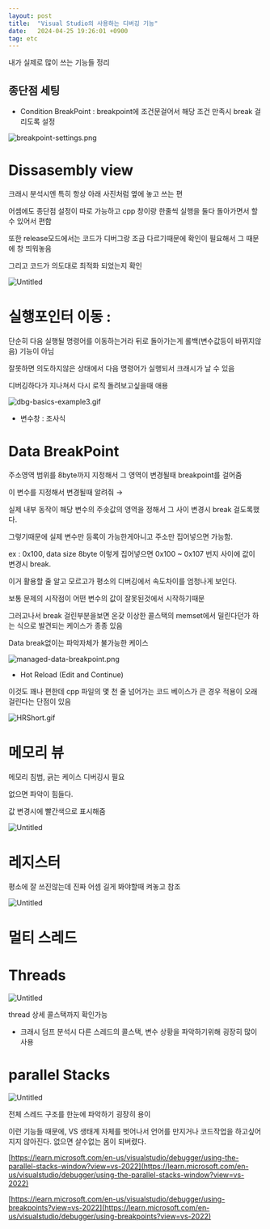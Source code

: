 ```yaml
---
layout: post
title:  "Visual Studio의 사용하는 디버깅 기능"
date:   2024-04-25 19:26:01 +0900
tag: etc
---
```


내가 실제로 많이 쓰는 기능들 정리

## 종단점 세팅

- Condition BreakPoint : breakpoint에 조건문걸어서 해당 조건 만족시 break 걸리도록 설정

![breakpoint-settings.png](/images/vsdebug/breakpoint-settings.png)

# Dissasembly view

크래시 분석시엔 특히 항상 아래 사진처럼 옆에 놓고 쓰는 편

어셈에도 종단점 설정이 따로 가능하고 cpp 창이랑 한줄씩 실행을 둘다 돌아가면서 할 수 있어서 편함

또한 release모드에서는 코드가 디버그랑 조금 다르기때문에 확인이 필요해서 그 때문에 창 띄워놓음

그리고 코드가 의도대로 최적화 되었는지 확인

![Untitled](/images/vsdebug/Untitled.png)

# 실행포인터 이동 :

단순히 다음 실행될 명령어를 이동하는거라 뒤로 돌아가는게 롤백(변수값등이 바뀌지않음) 기능이 아님

잘못하면 의도하지않은 상태에서 다음 명령어가 실행되서 크래시가 날 수 있음

디버깅하다가 지나쳐서 다시 로직 돌려보고싶을때 애용

![dbg-basics-example3.gif](/images/vsdebug/dbg-basics-example3.gif)

- 변수창 : 조사식

# Data BreakPoint

주소영역 범위를 8byte까지 지정해서 그 영역이 변경될때 breakpoint를 걸어줌

이 변수를 지정해서 변경될때 알려줘 → 

실제 내부 동작이  해당 변수의 주솟값의 영역을 정해서 그 사이 변경시 break 걸도록했다.

그렇기때문에 실제 변수만 등록이 가능한게아니고 주소만 집어넣으면 가능함.

ex : 0x100, data size 8byte 이렇게 집어넣으면 0x100 ~ 0x107 번지 사이에 값이 변경시 break.

이거 활용할 줄 알고 모르고가 평소의 디버깅에서 속도차이를 엄청나게 보인다.

보통 문제의 시작점이 어떤 변수의 값이 잘못된것에서 시작하기때문

그러고나서 break 걸린부분을보면 온갖 이상한 콜스택의 memset에서 밀린다던가 하는 식으로 발견되는 케이스가 종종 있음

Data break없이는 파악자체가 불가능한 케이스

![managed-data-breakpoint.png](/images/vsdebug/managed-data-breakpoint.png)

- Hot Reload (Edit and Continue)

이것도 꽤나 편한데 cpp 파일의 몇 천 줄 넘어가는 코드 베이스가 큰 경우 적용이 오래걸린다는 단점이 있음

![HRShort.gif](/images/vsdebug/HRShort.gif)

# 메모리 뷰

메모리 침범, 긁는 케이스 디버깅시 필요

없으면 파악이 힘들다.

값 변경시에 빨간색으로 표시해줌

![Untitled](/images/vsdebug/Untitled%201.png)

# 레지스터

평소에 잘 쓰진않는데 진짜 어셈 길게 봐야할때 켜놓고 참조

![Untitled](/images/vsdebug/Untitled%202.png)

# 멀티 스레드

# Threads

![Untitled](/images/vsdebug/Untitled%203.png)

thread 상세 콜스택까지 확인가능

- 크래시 덤프 분석시 다른 스레드의 콜스택, 변수 상황을 파악하기위해 굉장히 많이사용

# parallel Stacks

![Untitled](/images/vsdebug/Untitled%204.png)

전체 스레드 구조를 한눈에 파악하기 굉장히 용이

이런 기능들 때문에, VS 생태계 자체를 벗어나서 언어를 만지거나 코드작업을 하고싶어지지 않아진다. 없으면 살수없는 몸이 되버렸다.

[https://learn.microsoft.com/en-us/visualstudio/debugger/using-the-parallel-stacks-window?view=vs-2022](https://learn.microsoft.com/en-us/visualstudio/debugger/using-the-parallel-stacks-window?view=vs-2022)

[https://learn.microsoft.com/en-us/visualstudio/debugger/using-breakpoints?view=vs-2022](https://learn.microsoft.com/en-us/visualstudio/debugger/using-breakpoints?view=vs-2022)